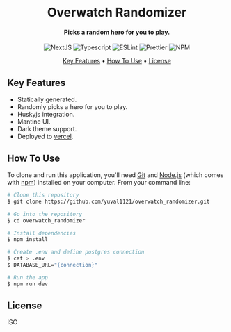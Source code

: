 <h1 align="center">
  <br>
  <br>
  Overwatch Randomizer
  <br>
</h1>

<h4 align="center">Picks a random hero for you to play</a>.</h4>

<p align="center">
    <img src="https://img.shields.io/badge/Next-black?style=for-the-badge&logo=next.js&logoColor=white"
         alt="NextJS">
    <img src="https://img.shields.io/badge/TypeScript-007ACC?style=for-the-badge&logo=typescript&logoColor=white"
         alt="Typescript">
    <img src="https://img.shields.io/badge/eslint-3A33D1?style=for-the-badge&logo=eslint&logoColor=white"
         alt="ESLint">
    <img src="https://img.shields.io/badge/prettier-1A2C34?style=for-the-badge&logo=prettier&logoColor=F7BA3E"
         alt="Prettier">
    <img src="https://img.shields.io/badge/npm-CB3837?style=for-the-badge&logo=npm&logoColor=white"
         alt="NPM">
</p>

<p align="center">
  <a href="#key-features">Key Features</a> •
  <a href="#how-to-use">How To Use</a> •
  <a href="#license">License</a>
</p>

## Key Features

- Statically generated.
- Randomly picks a hero for you to play.
- Huskyjs integration.
- Mantine UI.
- Dark theme support.
- Deployed to <a href='https://overwatch-randomizer.vercel.app/'>vercel</a>.

## How To Use

To clone and run this application, you'll need [Git](https://git-scm.com) and [Node.js](https://nodejs.org/en/download/) (which comes with [npm](http://npmjs.com)) installed on your computer. From your command line:

```bash
# Clone this repository
$ git clone https://github.com/yuval1121/overwatch_randomizer.git

# Go into the repository
$ cd overwatch_randomizer

# Install dependencies
$ npm install

# Create .env and define postgres connection
$ cat > .env
$ DATABASE_URL="{connection}"

# Run the app
$ npm run dev
```

## License

ISC
